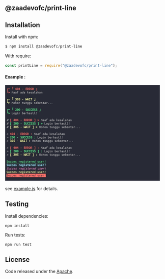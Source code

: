 ## @zaadevofc/print-line

## Installation

Install with npm:

```js
$ npm install @zaadevofc/print-line
```

With require:

```js
const printLine = require("@zaadevofc/print-line");
```

#### Example :

![Example Image](https://github.com/zaadevofc/print-line/blob/e3c2790820bd27aa48c4dba69a21e9d9a7eca16e/result.jpg)

see [example.js](https://github.com/zaadevofc/print-line/blob/master/example.js) for details.

## Testing

Install dependencies:

```
npm install
```

Run tests:

```
npm run test
```

## License

Code released under the [Apache](LICENSE).
